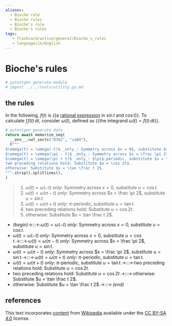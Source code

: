 ```yaml
---
aliases:
  - Bioche rule
  - Bioche rules
  - Bioche's rule
  - Bioche's rules
tags:
   - flashcard/active/general/Bioche_s_rules
   - language/in/English
---
```


# Bioche's rules

```Python
# pytextgen generate module
# import ../../tools/utility.py.md
```

## the rules

In the following, $f(t)$ is {{a [rational expression](rational%20function.md) in $\sin t$ and $\cos t$}}. To calculate $\int \! f(t) \,\mathrm{d}t$, consider $\omega(t)$, defined as {{the integrand $\omega(t) = f(t) \,\mathrm{d}t$}}. <!--SR:!2025-02-06,160,310!2024-09-18,59,310-->

```Python
# pytextgen generate data
return await memorize_seq(
  __env__.cwf_sects("0362", "ca84"),
  R"""
$\omega(t) = \omega(-t)$ _only_: Symmetry across $x = 0$, substitute $u = \cos t$.
$\omega(t) = \omega(\pi - t)$ _only_: Symmetry across $x = \frac \pi 2$, substitute $u = \sin t$.
$\omega(t) = \omega(\pi + t)$ _only_: $\pi$-periodic, substitute $u = \tan t$.
two preceding relations hold: Substitute $u = \cos 2t$.
otherwise: Substitute $u = \tan \frac t 2$.
""".strip().splitlines(),
)
```

<!--pytextgen generate section="0362"--><!-- The following content is generated at 2024-07-02T17:25:31.792720+08:00. Any edits will be overridden! -->

> 1. $\omega(t) = \omega(-t)$ _only_: Symmetry across $x = 0$, substitute $u = \cos t$.
> 2. $\omega(t) = \omega(\pi - t)$ _only_: Symmetry across $x = \frac \pi 2$, substitute $u = \sin t$.
> 3. $\omega(t) = \omega(\pi + t)$ _only_: $\pi$-periodic, substitute $u = \tan t$.
> 4. two preceding relations hold: Substitute $u = \cos 2t$.
> 5. otherwise: Substitute $u = \tan \frac t 2$.

<!--/pytextgen-->

<!--pytextgen generate section="ca84"--><!-- The following content is generated at 2024-07-02T17:25:31.891084+08:00. Any edits will be overridden! -->

- _(begin)_→:::←$\omega(t) = \omega(-t)$ _only_: Symmetry across $x = 0$, substitute $u = \cos t$. <!--SR:!2024-09-19,54,270!2024-10-02,67,310-->
- $\omega(t) = \omega(-t)$ _only_: Symmetry across $x = 0$, substitute $u = \cos t$.→:::←$\omega(t) = \omega(\pi - t)$ _only_: Symmetry across $x = \frac \pi 2$, substitute $u = \sin t$. <!--SR:!2024-10-09,66,270!2024-09-26,56,270-->
- $\omega(t) = \omega(\pi - t)$ _only_: Symmetry across $x = \frac \pi 2$, substitute $u = \sin t$.→:::←$\omega(t) = \omega(\pi + t)$ _only_: $\pi$-periodic, substitute $u = \tan t$. <!--SR:!2024-09-24,63,310!2025-01-28,152,310-->
- $\omega(t) = \omega(\pi + t)$ _only_: $\pi$-periodic, substitute $u = \tan t$.→:::←two preceding relations hold: Substitute $u = \cos 2t$. <!--SR:!2024-12-27,119,290!2024-10-03,68,310-->
- two preceding relations hold: Substitute $u = \cos 2t$.→:::←otherwise: Substitute $u = \tan \frac t 2$. <!--SR:!2024-09-29,68,310!2024-09-03,43,290-->
- otherwise: Substitute $u = \tan \frac t 2$.→:::←_(end)_ <!--SR:!2024-09-08,52,290!2024-09-06,49,290-->

<!--/pytextgen-->

## references

This text incorporates [content](https://en.wikipedia.org/wiki/Bioche's_rules) from [Wikipedia](Wikipedia.md) available under the [CC BY-SA 4.0](https://creativecommons.org/licenses/by-sa/4.0/) license.
